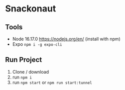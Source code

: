 # Snackonaut

## Tools

- Node 16.17.0 https://nodejs.org/en/ (install with npm)
- Expo `npm i -g expo-cli`

## Run Project

1. Clone / download
2. run `npm i`
3. run `npm start` or `npm run start:tunnel`